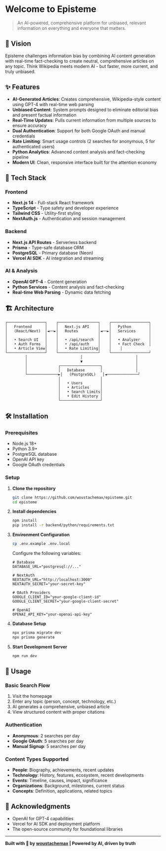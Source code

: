 # Welcome to Episteme

> An AI-powered, comprehensive platform for unbiased, relevant information on everything and everyone that matters.

## 🎯 Vision

Episteme challenges information bias by combining AI content generation with real-time fact-checking to create neutral, comprehensive articles on any topic. Think Wikipedia meets modern AI - but faster, more current, and truly unbiased.

## ✨ Features

- **AI-Generated Articles**: Creates comprehensive, Wikipedia-style content using GPT-4 with real-time web parsing
- **Unbiased Content**: System prompts designed to eliminate editorial bias and present factual information
- **Real-Time Updates**: Pulls current information from multiple sources to ensure accuracy
- **Dual Authentication**: Support for both Google OAuth and manual credentials
- **Rate Limiting**: Smart usage controls (2 searches for anonymous, 5 for authenticated users)
- **Python Analytics**: Advanced content analysis and fact-checking pipeline
- **Modern UI**: Clean, responsive interface built for the attention economy

## 🚀 Tech Stack

### Frontend
- **Next.js 14** - Full-stack React framework
- **TypeScript** - Type safety and developer experience
- **Tailwind CSS** - Utility-first styling
- **NextAuth.js** - Authentication and session management

### Backend
- **Next.js API Routes** - Serverless backend
- **Prisma** - Type-safe database ORM
- **PostgreSQL** - Primary database (Neon)
- **Vercel AI SDK** - AI integration and streaming

### AI & Analysis
- **OpenAI GPT-4** - Content generation
- **Python Services** - Content analysis and fact-checking
- **Real-time Web Parsing** - Dynamic data fetching

## 🏗️ Architecture

```
┌─────────────────┐    ┌──────────────────┐    ┌─────────────────┐
│   Frontend      │    │   Next.js API    │    │   Python        │
│   (React/Next)  │◄──►│   Routes         │◄──►│   Services      │
│                 │    │                  │    │                 │
│   • Search UI   │    │   • /api/search  │    │   • Analyzer    │
│   • Auth Forms  │    │   • /api/auth    │    │   • Fact Check  │
│   • Article View│    │   • Rate Limiting│    │    │
└─────────────────┘    └──────────────────┘    └─────────────────┘
         │                        │                        │
         │                        ▼                        │
         │              ┌──────────────────┐               │
         │              │   Database       │               │
         └──────────────►│   (PostgreSQL)   │◄──────────────┘
                        │                  │
                        │   • Users        │
                        │   • Articles     │
                        │   • Search Limits│
                        │   • Edit History │
                        └──────────────────┘
```

## 🛠️ Installation

### Prerequisites
- Node.js 18+
- Python 3.9+
- PostgreSQL database
- OpenAI API key
- Google OAuth credentials

### Setup

1. **Clone the repository**
   ```bash
   git clone https://github.com/woustachemax/episteme.git
   cd episteme
   ```

2. **Install dependencies**
   ```bash
   npm install
   pip install -r backend/python/requirements.txt
   ```

3. **Environment Configuration**
   ```bash
   cp .env.example .env.local
   ```
   
   Configure the following variables:
   ```env
   # Database
   DATABASE_URL="postgresql://..."
   
   # NextAuth
   NEXTAUTH_URL="http://localhost:3000"
   NEXTAUTH_SECRET="your-secret-key"
   
   # OAuth Providers
   GOOGLE_CLIENT_ID="your-google-client-id"
   GOOGLE_CLIENT_SECRET="your-google-client-secret"
   
   # OpenAI
   OPENAI_API_KEY="your-openai-api-key"
   ```

4. **Database Setup**
   ```bash
   npx prisma migrate dev
   npx prisma generate
   ```

5. **Start Development Server**
   ```bash
   npm run dev
   ```

## 📝 Usage

### Basic Search Flow
1. Visit the homepage
2. Enter any topic (person, concept, technology, etc.)
3. AI generates a comprehensive, unbiased article
4. View structured content with proper citations

### Authentication
- **Anonymous**: 2 searches per day
- **Google OAuth**: 5 searches per day
- **Manual Signup**: 5 searches per day

### Content Types Supported
- **People**: Biography, achievements, recent updates
- **Technology**: History, features, ecosystem, recent developments
- **Events**: Timeline, causes, impact, significance
- **Organizations**: Background, milestones, current status
- **Concepts**: Definition, applications, related topics


## 🙏 Acknowledgments

- OpenAI for GPT-4 capabilities
- Vercel for AI SDK and deployment platform
- The open-source community for foundational libraries

---

**Built with 🤎 by [woustachemax](https://woustachemax.github.io/portfolio/) | Powered by AI, driven by truth**
